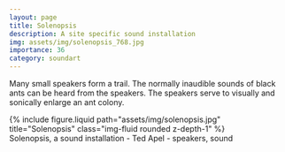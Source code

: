 ```yaml
---
layout: page
title: Solenopsis
description: A site specific sound installation
img: assets/img/solenopsis_768.jpg
importance: 36
category: soundart
---
```


Many small speakers form a trail. The normally inaudible sounds of black ants can be heard from the speakers. The speakers serve to visually and sonically enlarge an ant colony.



<div class="row">
    <div class="col-sm mt-3 mt-md-0">
        {% include figure.liquid path="assets/img/solenopsis.jpg" title="Solenopsis" class="img-fluid rounded z-depth-1" %}
    </div>
</div>
<div class="caption">
    Solenopsis, a sound installation - Ted Apel - speakers, sound

</div>



